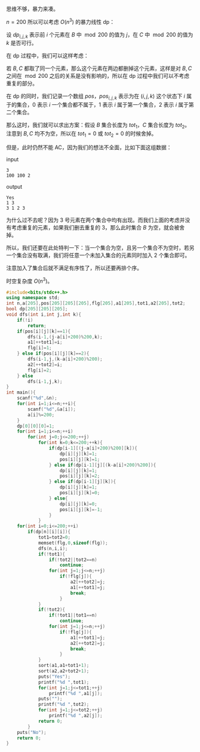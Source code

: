 思维不够，暴力来凑。

$n=200$ 所以可以考虑 $O(n^3)$ 的暴力线性 dp：

设 $dp_{i,j,k}$ 表示前 $i$ 个元素在 $B$ 中 $\bmod 200$ 的值为 $j$，在 $C$ 中 $\bmod 200$ 的值为 $k$ 是否可行。

在 dp 过程中，我们可以这样考虑：

若 $B,C$ 都取了同一个元素，那么这个元素在两边都删掉这个元素，这样是对 $B,C$ 之间在 $\bmod200$ 之后的关系是没有影响的，所以在 dp 过程中我们可以不考虑重复的部分。

在 dp 的同时，我们记录一个数组 $pos$，$pos_{i,j,k}$ 表示为在 $(i,j,k)$ 这个状态下 $i$ 属于的集合，$0$ 表示 $i$ 一个集合都不属于，$1$ 表示 $i$ 属于第一个集合，$2$ 表示 $i$ 属于第二个集合。

那么这时，我们就可以求出方案：假设 $B$ 集合长度为 $tot_1$，$C$ 集合长度为 $tot_2$。注意到 $B,C$ 均不为空，所以在 $tot_1=0$ 或 $tot_2=0$ 的时候舍掉。

但是，此时仍然不能 AC，因为我们的想法不全面，比如下面这组数据：

input

```
3
100 100 2
``` 

output

```
Yes
1 3
3 1 2 3
```

为什么过不去呢？因为 $3$ 号元素在两个集合中均有出现。而我们上面的考虑并没有考虑重复的元素，如果我们删去重复的 $3$，那么此时集合 $B$ 为空，就会被舍掉。

所以，我们还要在此处特判一下：当一个集合为空，且另一个集合不为空时，若另一个集合没有取满，我们将任意一个未加入集合的元素同时加入 $2$ 个集合即可。

注意加入了集合后就不满足有序性了，所以还要再排个序。

时空复杂度 $O(n^3)$。

```cpp
#include<bits/stdc++.h>
using namespace std;
int n,a[205],pos[205][205][205],flg[205],a1[205],tot1,a2[205],tot2;
bool dp[205][205][205];
void dfs(int i,int j,int k){
	if(!i)
		return;
	if(pos[i][j][k]==1){
		dfs(i-1,(j-a[i]+200)%200,k);
		a1[++tot1]=i;
		flg[i]=1;
	} else if(pos[i][j][k]==2){
		dfs(i-1,j,(k-a[i]+200)%200);
		a2[++tot2]=i;
		flg[i]=2;
	} else
		dfs(i-1,j,k);
}
int main(){
	scanf("%d",&n);
	for(int i=1;i<=n;++i){
		scanf("%d",&a[i]);
		a[i]%=200;
	}
	dp[0][0][0]=1;
	for(int i=1;i<=n;++i)
		for(int j=0;j<=200;++j)
			for(int k=0;k<=200;++k){
				if(dp[i-1][(j-a[i]+200)%200][k]){
					dp[i][j][k]=1;
					pos[i][j][k]=1;
				} else if(dp[i-1][j][(k-a[i]+200)%200]){
					dp[i][j][k]=1;
					pos[i][j][k]=2;
				} else if(dp[i-1][j][k]){
					dp[i][j][k]=1;
					pos[i][j][k]=0;
				} else{
					dp[i][j][k]=0;
					pos[i][j][k]=-1;
				}
			}
	for(int i=0;i<=200;++i)
		if(dp[n][i][i]){
			tot1=tot2=0; 
			memset(flg,0,sizeof(flg));
			dfs(n,i,i);
			if(!tot1){
				if(!tot2||tot2==n)
					continue;
				for(int j=1;j<=n;++j)
					if(!flg[j]){
						a2[++tot2]=j;
						a1[++tot1]=j;
						break;
					}
			}
			if(!tot2){
				if(!tot1||tot1==n)
					continue;
				for(int j=1;j<=n;++j)
					if(!flg[j]){
						a1[++tot1]=j;
						a2[++tot2]=j;
						break;
					}
			}
			sort(a1,a1+tot1+1);
			sort(a2,a2+tot2+1);
			puts("Yes");
			printf("%d ",tot1);
			for(int j=1;j<=tot1;++j)
				printf("%d ",a1[j]);
			puts("");
			printf("%d ",tot2);
			for(int j=1;j<=tot2;++j)
				printf("%d ",a2[j]);
			return 0;
		}
	puts("No");
	return 0;
}
```